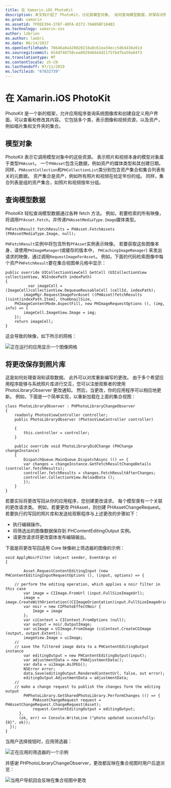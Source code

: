 ```yaml
---
title: 在 Xamarin.iOS PhotoKit
description: 本文档介绍了 PhotoKit，讨论其模型对象、 如何查询模型数据，并保存对照片库的更改。
ms.prod: xamarin
ms.assetid: 7FDEE394-3787-40FA-8372-76A05BF184B3
ms.technology: xamarin-ios
author: lobrien
ms.author: laobri
ms.date: 06/14/2017
ms.openlocfilehash: 78646a0a420820218a8c61ea34ecc5db4438a91d
ms.sourcegitcommit: 654df48758cea602946644d2175fbdfba59a64f3
ms.translationtype: MT
ms.contentlocale: zh-CN
ms.lasthandoff: 07/11/2019
ms.locfileid: "67832739"
---
```

# <a name="photokit-in-xamarinios"></a>在 Xamarin.iOS PhotoKit

PhotoKit 是一个新的框架，允许应用程序查询系统图像库和创建自定义用户界面，可以查看和修改其内容。 它包括多个类，表示图像和视频资源，以及资产，例如唱片集和文件夹的集合。

## <a name="model-objects"></a>模型对象

PhotoKit 表示它调用模型对象中的这些资源。 表示照片和视频本身的模型对象属于类型`PHAsset`。 一个`PHAsset`包含元数据，例如资产的媒体类型和其创建日期。
同样，`PHAssetCollection`和`PHCollectionList`类分别包含资产集合和集合列表有关的元数据。 资产集合是资产，例如所有照片和视频在给定年份的组。 同样，集合列表是组的资产集合，如照片和视频按年分组。

## <a name="querying-model-data"></a>查询模型数据

PhotoKit 轻松查询模型数据通过各种 fetch 方法。 例如，若要检索的所有映像，将调用`PFAsset.Fetch`，并传递`PHAssetMediaType.Image`媒体类型。

    PHFetchResult fetchResults = PHAsset.FetchAssets (PHAssetMediaType.Image, null);

`PHFetchResult`实例中将包含所有`PFAsset`实例表示映像。 若要获取这些图像本身，请使用`PHImageManager`(或缓存的版本中， `PHCachingImageManager`) 来发出请求的映像，通过调用`RequestImageForAsset`。 例如，下面的代码检索图像中每个资产`PHFetchResult`要在集合视图单元格中显示：


    public override UICollectionViewCell GetCell (UICollectionView collectionView, NSIndexPath indexPath)
    {
              var imageCell = (ImageCell)collectionView.DequeueReusableCell (cellId, indexPath);
            imageMgr.RequestImageForAsset ((PHAsset)fetchResults [(uint)indexPath.Item], thumbnailSize,
        PHImageContentMode.AspectFill, new PHImageRequestOptions (), (img, info) => {
            imageCell.ImageView.Image = img;
        });
        return imageCell;
    }

这会导致的映像，如下所示的网格：

![](photokit-images/image4.png "正在运行的应用显示一个图像网格")
 
## <a name="saving-changes-to-the-photo-library"></a>将更改保存到照片库

这是如何处理查询和读取数据。 此外可以对库重新编写的更改。 由于多个希望应用程序能够与系统照片库进行交互，您可以注册观察者的使用 PhotoLibraryObserver 更改通知。 然后，当更改，你的应用程序可以相应地更新。 例如，下面是一个简单实现，以重新加载在上面的集合视图：

    class PhotoLibraryObserver : PHPhotoLibraryChangeObserver
    {
        readonly PhotosViewController controller;
        public PhotoLibraryObserver (PhotosViewController controller)
        
        {
            this.controller = controller;
        }
    
        public override void PhotoLibraryDidChange (PHChange changeInstance)
        {
            DispatchQueue.MainQueue.DispatchAsync (() => {
            var changes = changeInstance.GetFetchResultChangeDetails (controller.fetchResults);
            controller.fetchResults = changes.FetchResultAfterChanges;
            controller.CollectionView.ReloadData ();
            });
        }
    }
    
若要实际将更改写回从你的应用程序，您创建更改请求。 每个模型类有一个关联的更改请求类。 例如，若要更改 PHAsset，则创建 PHAssetChangeRequest。 若要执行的写回的照片库和发送给观察程序与上述更改的步骤如下：

- 执行编辑操作。
- 将筛选出的图像数据保存到 PHContentEditingOutput 实例。
- 请更改请求将更改窗体发布编辑输出。

下面是将更改写回适用 Core 映像树上筛选器的图像的示例：

    void ApplyNoirFilter (object sender, EventArgs e)
    {
            
            Asset.RequestContentEditingInput (new PHContentEditingInputRequestOptions (), (input, options) => {
            
        // perform the editing operation, which applies a noir filter in this case
            var image = CIImage.FromUrl (input.FullSizeImageUrl);
            image = image.CreateWithOrientation((CIImageOrientation)input.FullSizeImageOrientation);
            var noir = new CIPhotoEffectNoir {
                Image = image
            };
            var ciContext = CIContext.FromOptions (null);
            var output = noir.OutputImage;
            var uiImage = UIImage.FromImage (ciContext.CreateCGImage (output, output.Extent));
            imageView.Image = uiImage;
        //
        // save the filtered image data to a PHContentEditingOutput instance
            var editingOutput = new PHContentEditingOutput(input);
            var adjustmentData = new PHAdjustmentData();
            var data = uiImage.AsJPEG();
            NSError error;
            data.Save(editingOutput.RenderedContentUrl, false, out error);
            editingOutput.AdjustmentData = adjustmentData;
        //
        // make a change request to publish the changes form the editing output
            PHPhotoLibrary.GetSharedPhotoLibrary.PerformChanges (() => {
                PHAssetChangeRequest request = PHAssetChangeRequest.ChangeRequest(Asset);
                request.ContentEditingOutput = editingOutput;
          },
          (ok, err) => Console.WriteLine ("photo updated successfully: {0}", ok));
      });
    }
    
当用户选择按钮时，应用筛选器：

![](photokit-images/image5.png "正在应用的筛选器的一个示例")
 
并感谢 PHPhotoLibraryChangeObserver，更改都反映在集合视图时用户后退浏览：

![](photokit-images/image6.png "当用户导航回会反映在集合视图中更改")
